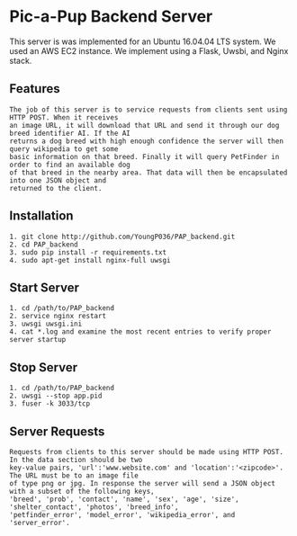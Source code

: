 # Pic-a-Pup Backend Server

This server is was implemented for an Ubuntu 16.04.04 LTS system. We used an AWS EC2 instance.
We implement using a Flask, Uwsbi, and Nginx stack.

## Features

	The job of this server is to service requests from clients sent using HTTP POST. When it receives
	an image URL, it will download that URL and send it through our dog breed identifier AI. If the AI
	returns a dog breed with high enough confidence the server will then query wikipedia to get some 
	basic information on that breed. Finally it will query PetFinder in order to find an available dog
	of that breed in the nearby area. That data will then be encapsulated into one JSON object and
	returned to the client.

## Installation

	1. git clone http://github.com/YoungP036/PAP_backend.git
	2. cd PAP_backend
	3. sudo pip install -r requirements.txt
	4. sudo apt-get install nginx-full uwsgi

## Start Server

	1. cd /path/to/PAP_backend
	2. service nginx restart
	3. uwsgi uwsgi.ini
	4. cat *.log and examine the most recent entries to verify proper server startup

## Stop Server

	1. cd /path/to/PAP_backend
	2. uwsgi --stop app.pid
	3. fuser -k 3033/tcp

## Server Requests

	Requests from clients to this server should be made using HTTP POST. In the data section should be two 
	key-value pairs, 'url':'www.website.com' and 'location':'<zipcode>'. The URL must be to an image file 
	of type png or jpg. In response the server will send a JSON object with a subset of the following keys, 
	'breed', 'prob', 'contact', 'name', 'sex', 'age', 'size', 'shelter_contact', 'photos', 'breed_info',
	'petfinder_error', 'model_error', 'wikipedia_error', and 'server_error'.
